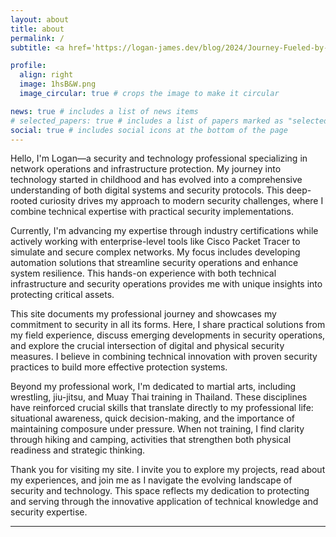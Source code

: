 ```yaml
---
layout: about
title: about
permalink: /
subtitle: <a href='https://logan-james.dev/blog/2024/Journey-Fueled-by-Curiosity/'> A Journey Fueled by Curiosity </a>

profile:
  align: right
  image: 1hsB&W.png
  image_circular: true # crops the image to make it circular

news: true # includes a list of news items
# selected_papers: true # includes a list of papers marked as "selected={true}"
social: true # includes social icons at the bottom of the page
---
```


Hello, I'm Logan—a security and technology professional specializing in network operations and infrastructure protection. My journey into technology started in childhood and has evolved into a comprehensive understanding of both digital systems and security protocols. This deep-rooted curiosity drives my approach to modern security challenges, where I combine technical expertise with practical security implementations.

Currently, I'm advancing my expertise through industry certifications while actively working with enterprise-level tools like Cisco Packet Tracer to simulate and secure complex networks. My focus includes developing automation solutions that streamline security operations and enhance system resilience. This hands-on experience with both technical infrastructure and security operations provides me with unique insights into protecting critical assets.

This site documents my professional journey and showcases my commitment to security in all its forms. Here, I share practical solutions from my field experience, discuss emerging developments in security operations, and explore the crucial intersection of digital and physical security measures. I believe in combining technical innovation with proven security practices to build more effective protection systems.

Beyond my professional work, I'm dedicated to martial arts, including wrestling, jiu-jitsu, and Muay Thai training in Thailand. These disciplines have reinforced crucial skills that translate directly to my professional life: situational awareness, quick decision-making, and the importance of maintaining composure under pressure. When not training, I find clarity through hiking and camping, activities that strengthen both physical readiness and strategic thinking.

Thank you for visiting my site. I invite you to explore my projects, read about my experiences, and join me as I navigate the evolving landscape of security and technology. This space reflects my dedication to protecting and serving through the innovative application of technical knowledge and security expertise.

---
